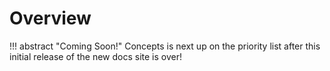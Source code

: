 # Overview

!!! abstract "Coming Soon!"
    Concepts is next up on the priority list after this initial release of the new docs site is over!
